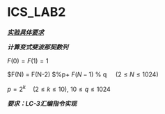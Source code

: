 # ICS_LAB2

***[实验具体要求](https://ics.liuly.moe/labs/lab2.html)***

***计算变式斐波那契数列***

$F(0) = F(1) = 1$

$F(N) = F(N-2)  $%p+
$F(N-1)$ % q 
$\quad (2 \leq N \leq 1024)$

$p = 2^{k} \quad (2 \leq k \leq 10)$,
$10\leq q \leq 1024$

***要求：LC-3汇编指令实现***

